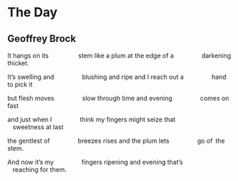 # The Day
## Geoffrey Brock
It hangs on its
                stem like a plum
at the edge of a
               darkening thicket.

It’s swelling and
               blushing and ripe
and I reach out a
               hand to pick it

but flesh moves
               slow through time
and evening
               comes on fast

and just when I
               think my fingers
might seize that
               sweetness at last

the gentlest of
               breezes rises
and the plum lets
               go of   the stem.

And now it’s my
               fingers ripening
and evening that’s
               reaching for them.